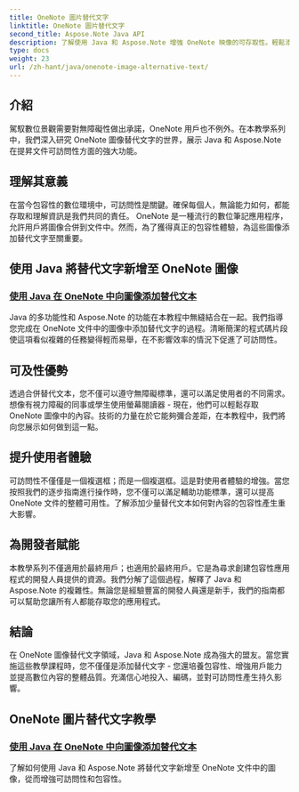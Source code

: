 ```yaml
---
title: OneNote 圖片替代文字
linktitle: OneNote 圖片替代文字
second_title: Aspose.Note Java API
description: 了解使用 Java 和 Aspose.Note 增強 OneNote 映像的可存取性。輕鬆添加替代文字以提高包容性並改善用戶體驗。
type: docs
weight: 23
url: /zh-hant/java/onenote-image-alternative-text/
---
```

## 介紹

駕馭數位景觀需要對無障礙性做出承諾，OneNote 用戶也不例外。在本教學系列中，我們深入研究 OneNote 圖像替代文字的世界，展示 Java 和 Aspose.Note 在提昇文件可訪問性方面的強大功能。

## 理解其意義
在當今包容性的數位環境中，可訪問性是關鍵。確保每個人，無論能力如何，都能存取和理解資訊是我們共同的責任。 OneNote 是一種流行的數位筆記應用程序，允許用戶將圖像合併到文件中。然而，為了獲得真正的包容性體驗，為這些圖像添加替代文字至關重要。

## 使用 Java 將替代文字新增至 OneNote 圖像
### [使用 Java 在 OneNote 中向圖像添加替代文本](./add-alternative-text-to-image/)
Java 的多功能性和 Aspose.Note 的功能在本教程中無縫結合在一起。我們指導您完成在 OneNote 文件中的圖像中添加替代文字的過程。清晰簡潔的程式碼片段使這項看似複雜的任務變得輕而易舉，在不影響效率的情況下促進了可訪問性。

## 可及性優勢
透過合併替代文本，您不僅可以遵守無障礙標準，還可以滿足使用者的不同需求。想像有視力障礙的同事或學生使用螢幕閱讀器 - 現在，他們可以輕鬆存取 OneNote 圖像中的內容。技術的力量在於它能夠彌合差距，在本教程中，我們將向您展示如何做到這一點。

## 提升使用者體驗
可訪問性不僅僅是一個複選框；而是一個複選框。這是對使用者體驗的增強。當您按照我們的逐步指南進行操作時，您不僅可以滿足輔助功能標準，還可以提高 OneNote 文件的整體可用性。了解添加少量替代文本如何對內容的包容性產生重大影響。

## 為開發者賦能
本教學系列不僅適用於最終用戶；也適用於最終用戶。它是為尋求創建包容性應用程式的開發人員提供的資源。我們分解了這個過程，解釋了 Java 和 Aspose.Note 的複雜性。無論您是經驗豐富的開發人員還是新手，我們的指南都可以幫助您讓所有人都能存取您的應用程式。

## 結論
在 OneNote 圖像替代文字領域，Java 和 Aspose.Note 成為強大的盟友。當您實施這些教學課程時，您不僅僅是添加替代文字 - 您還培養包容性、增強用戶能力並提高數位內容的整體品質。充滿信心地投入、編碼，並對可訪問性產生持久影響。
## OneNote 圖片替代文字教學
### [使用 Java 在 OneNote 中向圖像添加替代文本](./add-alternative-text-to-image/)
了解如何使用 Java 和 Aspose.Note 將替代文字新增至 OneNote 文件中的圖像，從而增強可訪問性和包容性。